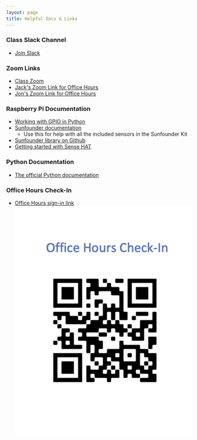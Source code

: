 ```yaml
---
layout: page
title: Helpful Docs & Links
---
```


### Class Slack Channel 

- <a href="https://join.slack.com/t/iotusingraspberrypi/shared_invite/zt-11jx3def7-VhOd66RkMTp3rVgK~fSVYw"> Join Slack </a>

### Zoom Links

- <a href="https://gwu-edu.zoom.us/s/94519795166"> Class Zoom </a> 
- <a href="https://gwu-edu.zoom.us/j/9681701005"> Jack's Zoom Link for Office Hours </a>
- <a href="https://zoom.us/j/3216746443?pwd=MlFiVW56d3dYTnNaeVhuZ2FUdkhGZz09"> Jon's Zoom Link for Office Hours </a>

### Raspberry Pi Documentation

- <a href="https://sourceforge.net/p/raspberry-gpio-python/wiki/BasicUsage/"> Working with GPIO in Python </a>
- <a href="https://drive.google.com/file/d/1NFe2J9ZKHfuxOwmc8QsCO2cQ1PC0GDLS/view"> Sunfounder documentation </a>
    - Use this for help with all the included sensors in the Sunfounder Kit
- <a href="ttps://github.com/sunfounder/SunFounder_SensorKit_for_RPi2"> Sunfounder library on Github </a>
- <a href="https://projects.raspberrypi.org/en/projects/getting-started-with-the-sense-hat/0"> Getting started with Sense HAT </a>

### Python Documentation

- <a href="https://docs.python.org/3/"> The official Python documentation </a>

### Office Hours Check-In

- <a href="https://web.penjiapp.com/kiosk/b98e6b"> Office Hours sign-in link </a>
![Office Hours Sign-In QR Code](files/office-hours-qr-code.png)
